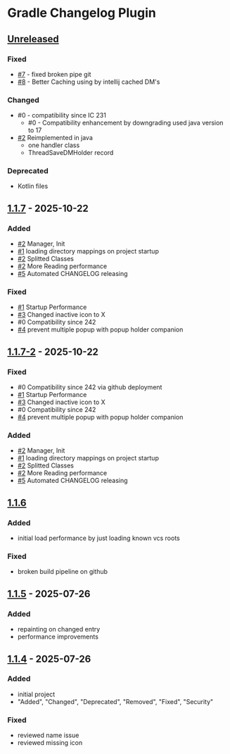 # Gradle Changelog Plugin

[//]: # ("Added", "Changed", "Deprecated", "Removed", "Fixed", "Security")

## [Unreleased]

### Fixed

- [#7] - fixed broken pipe git
- [#8] - Better Caching using by intellij cached DM's

### Changed

- #0 - compatibility since IC 231
  - #0 - Compatibility enhancement by downgrading used java version to 17
- [#2] Reimplemented in java
  - one handler class
  - ThreadSaveDMHolder record

### Deprecated

- Kotlin files

## [1.1.7] - 2025-10-22

### Added

- [#2] Manager, Init
- [#1] loading directory mappings on project startup
- [#2] Splitted Classes
- [#2] More Reading performance
- [#5] Automated CHANGELOG releasing

### Fixed

- [#1] Startup Performance
- [#3] Changed inactive icon to X
- #0 Compatibility since 242
- [#4] prevent multiple popup with popup holder companion

## [1.1.7-2] - 2025-10-22

### Fixed

- #0 Compatibility since 242 via github deployment
- [#1] Startup Performance
- [#3] Changed inactive icon to X
- #0 Compatibility since 242
- [#4] prevent multiple popup with popup holder companion

### Added

- [#2] Manager, Init
- [#1] loading directory mappings on project startup
- [#2] Splitted Classes
- [#2] More Reading performance
- [#5] Automated CHANGELOG releasing

## [1.1.6]

### Added

- initial load performance by just loading known vcs roots

### Fixed

- broken build pipeline on github

## [1.1.5] - 2025-07-26

### Added

- repainting on changed entry
- performance improvements

## [1.1.4] - 2025-07-26

### Added

- initial project
- "Added", "Changed", "Deprecated", "Removed", "Fixed", "Security"

### Fixed

- reviewed name issue
- reviewed missing icon

[Unreleased]: https://github.com/Finncu/fdm-plugin/compare/1.1.7...HEAD
[1.1.7]: https://github.com/Finncu/fdm-plugin/compare/1.1.7-2...1.1.7
[1.1.7-2]: https://github.com/Finncu/fdm-plugin/compare/1.1.6...1.1.7-2
[1.1.6]: https://github.com/Finncu/fdm-plugin/compare/1.1.5...1.1.6
[1.1.5]: https://github.com/Finncu/fdm-plugin/compare/1.1.4...1.1.5
[1.1.4]: https://github.com/Finncu/fdm-plugin/commits/1.1.4
[//]: #
[#8]: https://github.com/Finncu/fdm-plugin/issues/8
[#7]: https://github.com/Finncu/fdm-plugin/issues/7
[#6]: https://github.com/Finncu/fdm-plugin/issues/6
[#5]: https://github.com/Finncu/fdm-plugin/issues/5
[#4]: https://github.com/Finncu/fdm-plugin/issues/4
[#3]: https://github.com/Finncu/fdm-plugin/issues/3
[#2]: https://github.com/Finncu/fdm-plugin/issues/2
[#1]: https://github.com/Finncu/fdm-plugin/issues/1
